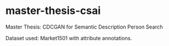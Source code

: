 # master-thesis-csai
Master Thesis: CDCGAN for Semantic Description Person Search

Dataset used: Market1501 with attribute annotations.
